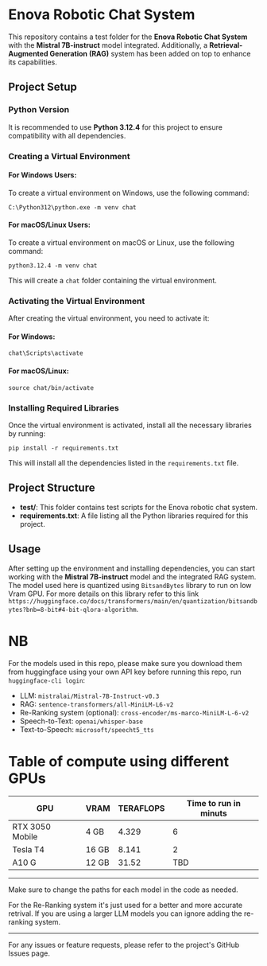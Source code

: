 
# Enova Robotic Chat System

This repository contains a test folder for the **Enova Robotic Chat System** with the **Mistral 7B-instruct** model integrated. Additionally, a **Retrieval-Augmented Generation (RAG)** system has been added on top to enhance its capabilities.

## Project Setup

### Python Version
It is recommended to use **Python 3.12.4** for this project to ensure compatibility with all dependencies.

### Creating a Virtual Environment

#### For Windows Users:
To create a virtual environment on Windows, use the following command:

```
C:\Python312\python.exe -m venv chat
```

#### For macOS/Linux Users:
To create a virtual environment on macOS or Linux, use the following command:

```
python3.12.4 -m venv chat
```

This will create a `chat` folder containing the virtual environment.

### Activating the Virtual Environment

After creating the virtual environment, you need to activate it:

#### For Windows:
```
chat\Scripts\activate
```

#### For macOS/Linux:
```
source chat/bin/activate
```

### Installing Required Libraries

Once the virtual environment is activated, install all the necessary libraries by running:

```
pip install -r requirements.txt
```

This will install all the dependencies listed in the `requirements.txt` file.

## Project Structure

- **test/**: This folder contains test scripts for the Enova robotic chat system.
- **requirements.txt**: A file listing all the Python libraries required for this project.

## Usage

After setting up the environment and installing dependencies, you can start working with the **Mistral 7B-instruct** model and the integrated RAG system. The model used here is quantized using `BitsandBytes` library to run on low Vram GPU. For more details on this library refer to this link `https://huggingface.co/docs/transformers/main/en/quantization/bitsandbytes?bnb=8-bit#4-bit-qlora-algorithm`.

# NB

For the models used in this repo, please make sure you download them from huggingface using your own API key before running this repo, run `huggingface-cli login`:
- LLM: `mistralai/Mistral-7B-Instruct-v0.3`
- RAG: `sentence-transformers/all-MiniLM-L6-v2`
- Re-Ranking system (optional): `cross-encoder/ms-marco-MiniLM-L-6-v2`
- Speech-to-Text: `openai/whisper-base`
- Text-to-Speech: `microsoft/speecht5_tts`

# Table of compute using different GPUs
| GPU      | VRAM | TERAFLOPS | Time to run in minuts   |
|-----------|-----|-----|-----------|
| RTX 3050 Mobile|4 GB| 	4.329 |6 |
| Tesla T4       |16 GB| 	8.141  | 2 |
| A10 G   |12 GB|	31.52 | TBD |

---
Make sure to change the paths for each model in the code as needed.

For the Re-Ranking system it's just used for a better and more accurate retrival. If you are using a larger LLM models you can ignore adding the re-ranking system.

---
For any issues or feature requests, please refer to the project's GitHub Issues page.
